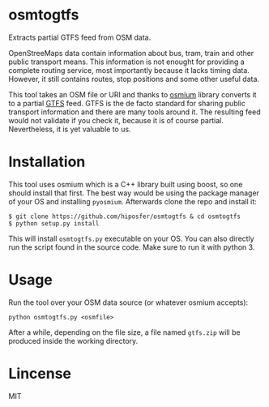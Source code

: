 # osmtogtfs
Extracts partial GTFS feed from OSM data.

OpenStreeMaps data contain information about bus, tram, train and other public transport means.
This information is not enought for providing a complete routing service, most importantly because
it lacks timing data. However, it still contains routes, stop positions and some other useful data.

This tool takes an OSM file or URI and thanks to [osmium](osmcode.org/) library converts it to a partial 
[GTFS](https://developers.google.com/transit/gtfs/reference/) feed. GTFS is the de facto standard 
for sharing public transport information and there are many tools around it. The resulting feed would
not validate if you check it, because it is of course partial. Nevertheless, it is yet valuable to us.

# Installation
This tool uses osmium which is a C++ library built using boost, so one should install that first.
The best way would be using the package manager of your OS and installing `pyosmium`.
Afterwards clone the repo and install it:

    $ git clone https://github.com/hiposfer/osmtogtfs & cd osmtogtfs
    $ python setup.py install


This will install `osmtogtfs.py` executable on your OS. You can also directly run the script found
in the source code. Make sure to run it with python 3.

# Usage
Run the tool over your OSM data source (or whatever osmium accepts):

    python osmtogtfs.py <osmfile>

After a while, depending on the file size, a file named `gtfs.zip` will be produced inside the working directory.


# Lincense
MIT